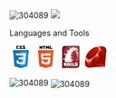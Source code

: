 <span>
  <img src="https://komarev.com/ghpvc/?username=304089&label=Profile%20views&color=0e75b6&style=flat" alt="304089" />
</span>
<span>
    <img height="20" src="https://img.shields.io/github/followers/304089?label=follow&logo=github&style=flat" />
</span>
<p align="left">
  Languages and Tools
</p>
<span>
  <img src="https://raw.githubusercontent.com/devicons/devicon/master/icons/css3/css3-original-wordmark.svg" alt="css3" width="40" height="40"/>
</span>
<span>
  <img src="https://raw.githubusercontent.com/devicons/devicon/master/icons/html5/html5-original-wordmark.svg" alt="html5" width="40" height="40"/>
</span>
<span>
  <img src="https://raw.githubusercontent.com/devicons/devicon/master/icons/rails/rails-original-wordmark.svg" alt="rails" width="40" height="40"/>
</span>
<span>
  <img src="https://raw.githubusercontent.com/devicons/devicon/master/icons/ruby/ruby-original.svg" alt="ruby" width="40" height="40"/>
</span>
<p><img align="left" src="https://github-readme-stats.vercel.app/api/top-langs?username=304089&show_icons=true&locale=en&layout=compact" alt="304089" /></p>
<p>&nbsp;<img align="center" src="https://github-readme-stats.vercel.app/api?username=304089&show_icons=true&locale=en" alt="304089" /></p>
